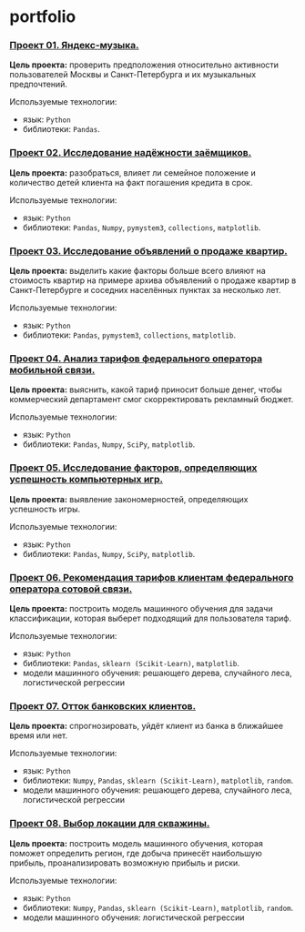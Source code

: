 # portfolio

### **[Проект 01. Яндекс-музыка.](https://github.com/Anastasiyofworld/DS_DA_portfolio/blob/main/project_01_Music_of_Moscow_and_SPB.ipynb)**

**Цель проекта:** проверить предположения относительно активности пользователей Москвы и Санкт-Петербурга и их музыкальных предпочтений. 

Используемые технологии: 
- язык: `Python` 
- библиотеки: `Pandas`.


### **[Проект 02. Исследование надёжности заёмщиков.](https://github.com/Anastasiyofworld/DS_DA_portfolio/blob/main/project_02_Reliability%20of%20borrowers.ipynb)**

**Цель проекта:** разобраться, влияет ли семейное положение и количество детей клиента на факт погашения кредита в срок.

Используемые технологии: 
- язык: `Python`
- библиотеки: `Pandas`, `Numpy`, `pymystem3`, `collections`, `matplotlib`.

### **[Проект 03. Исследование объявлений о продаже квартир.](https://github.com/Anastasiyofworld/DS_DA_portfolio/blob/main/project_03_Ads_for_the_sale_of_apartments.ipynb)**

**Цель проекта:** выделить какие факторы больше всего влияют на стоимость квартир на примере архива объявлений о продаже квартир в Санкт-Петербурге и соседних населённых пунктах за несколько лет.

Используемые технологии: 
- язык: `Python`
- библиотеки: `Pandas`, `pymystem3`, `collections`, `matplotlib`.

### **[Проект 04. Анализ тарифов федерального оператора мобильной связи.](https://github.com/Anastasiyofworld/DS_DA_portfolio/blob/main/project_04_Analysis_of_tariffs_of_the_federal_mobile_operator.ipynb)**

**Цель проекта:** выяснить, какой тариф приносит больше денег, чтобы коммерческий департамент смог скорректировать рекламный бюджет.

Используемые технологии: 
- язык: `Python`
- библиотеки: `Pandas`, `Numpy`, `SciPy`, `matplotlib`.

### **[Проект 05. Исследование факторов, определяющих успешность компьютерных игр.](https://github.com/Anastasiyofworld/DS_DA_portfolio/blob/main/project_05_Factors_determining_the_success_of_computer_games.ipynb)**

**Цель проекта:** выявление закономерностей, определяющих успешность игры.

Используемые технологии: 
- язык: `Python`
- библиотеки: `Pandas`, `Numpy`, `SciPy`, `matplotlib`.

### **[Проект 06. Рекомендация тарифов клиентам федерального оператора сотовой связи.](https://github.com/Anastasiyofworld/DS_DA_portfolio/blob/main/project_06_Tariff_recommendations_to_customers_of_the_mobile_operator.ipynb)**

**Цель проекта:** построить модель машинного обучения для задачи классификации, которая выберет подходящий для пользователя тариф.  

Используемые технологии: 
- язык: `Python`
- библиотеки: `Pandas`, `sklearn (Scikit-Learn)`, `matplotlib`.
- модели машинного обучения: решающего дерева, случайного леса, логистической регрессии

### **[Проект 07. Отток банковских клиентов.](https://github.com/Anastasiyofworld/DS_DA_portfolio/blob/main/project_07_Churn_of_bank_customers.ipynb)**

**Цель проекта:** спрогнозировать, уйдёт клиент из банка в ближайшее время или нет. 

Используемые технологии:
- язык: `Python`
- библиотеки: `Numpy`, `Pandas`, `sklearn (Scikit-Learn)`, `matplotlib`, `random`.
- модели машинного обучения: решающего дерева, случайного леса, логистической регрессии

### **[Проект 08. Выбор локации для скважины.](https://github.com/Anastasiyofworld/DS_DA_portfolio/blob/main/project_08_Choosing_the_location_for_the_well.ipynb)**

**Цель проекта:** построить модель машинного обучения, которая поможет определить регион, где добыча принесёт наибольшую прибыль, проанализировать возможную прибыль и риски.

Используемые технологии:
- язык: `Python`
- библиотеки: `Numpy`, `Pandas`, `sklearn (Scikit-Learn)`, `matplotlib`, `random`.
- модели машинного обучения: логистической регрессии

